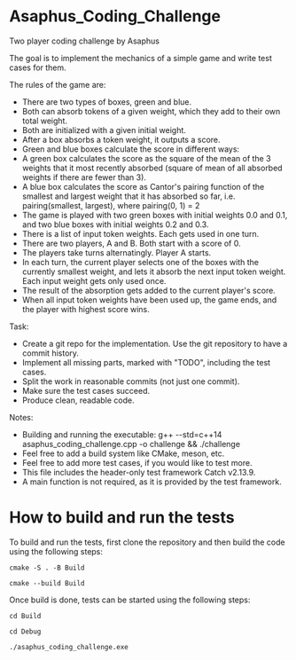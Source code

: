 # Asaphus_Coding_Challenge
Two player coding challenge by Asaphus

The goal is to implement the mechanics of a simple game and write test cases for them.

The rules of the game are:
  - There are two types of boxes, green and blue. 
  - Both can absorb tokens of a given weight, which they add to their own total weight. 
  - Both are initialized with a given initial weight.
  - After a box absorbs a token weight, it outputs a score. 
  - Green and blue boxes calculate the score in different ways:
  - A green box calculates the score as the square of the mean of the 3 weights that it most recently absorbed (square of mean of all absorbed weights if there are fewer than 3).
  - A blue box calculates the score as Cantor's pairing function of the smallest and largest weight that it has absorbed so far, i.e. pairing(smallest, largest), where pairing(0, 1) = 2
  - The game is played with two green boxes with initial weights 0.0 and 0.1, and two blue boxes with initial weights 0.2 and 0.3.
  - There is a list of input token weights. Each gets used in one turn.
  - There are two players, A and B. Both start with a score of 0. 
  - The players take turns alternatingly. Player A starts.
  - In each turn, the current player selects one of the boxes with the currently smallest weight, and lets it absorb the next input token weight. Each input weight gets only used once.
  - The result of the absorption gets added to the current player's score.
  - When all input token weights have been used up, the game ends, and the player with highest score wins.
 
  Task:
  - Create a git repo for the implementation. Use the git repository to have a commit history.
  - Implement all missing parts, marked with "TODO", including the test cases.
  - Split the work in reasonable commits (not just one commit).
  - Make sure the test cases succeed.
  - Produce clean, readable code.
 
  Notes:
  - Building and running the executable: g++ --std=c++14 asaphus_coding_challenge.cpp -o challenge && ./challenge
  - Feel free to add a build system like CMake, meson, etc.
  - Feel free to add more test cases, if you would like to test more.
  - This file includes the header-only test framework Catch v2.13.9.
  - A main function is not required, as it is provided by the test framework.

# How to build and run the tests

To build and run the tests, first clone the repository and then build the code using the following steps:

```cmake -S . -B Build```

```cmake --build Build```

Once build is done, tests can be started using the following steps:

```cd Build```

```cd Debug```

```./asaphus_coding_challenge.exe``` 